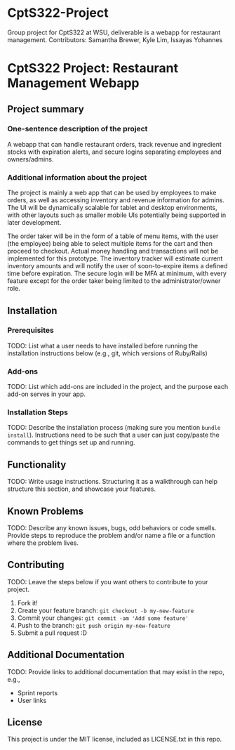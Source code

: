 # CptS322-Project
Group project for CptS322 at WSU, deliverable is a webapp for restaurant management.
Contributors: Samantha Brewer, Kyle Lim, Issayas Yohannes
# CptS322 Project: Restaurant Management Webapp

## Project summary

### One-sentence description of the project

A webapp that can handle restaurant orders, track revenue and ingredient stocks with expiration alerts, and secure logins separating employees and owners/admins.

### Additional information about the project

The project is mainly a web app that can be used by employees to make orders, as well as accessing inventory and revenue information for admins. The UI will be dynamically scalable for tablet and desktop environments, with other layouts such as smaller mobile UIs potentially being supported in later development.

The order taker will be in the form of a table of menu items, with the user (the employee) being able to select multiple items for the cart and then proceed to checkout.  Actual money handling and transactions will not be implemented for this prototype.
The inventory tracker will estimate current inventory amounts and will notify the user of soon-to-expire items a defined time before expiration.
The secure login will be MFA at minimum, with every feature except for the order taker being limited to the administrator/owner role.

## Installation

### Prerequisites

TODO: List what a user needs to have installed before running the installation instructions below (e.g., git, which versions of Ruby/Rails)

### Add-ons

TODO: List which add-ons are included in the project, and the purpose each add-on serves in your app.

### Installation Steps

TODO: Describe the installation process (making sure you mention `bundle install`).
Instructions need to be such that a user can just copy/paste the commands to get things set up and running. 


## Functionality

TODO: Write usage instructions. Structuring it as a walkthrough can help structure this section,
and showcase your features.


## Known Problems

TODO: Describe any known issues, bugs, odd behaviors or code smells. 
Provide steps to reproduce the problem and/or name a file or a function where the problem lives.


## Contributing

TODO: Leave the steps below if you want others to contribute to your project.

1. Fork it!
2. Create your feature branch: `git checkout -b my-new-feature`
3. Commit your changes: `git commit -am 'Add some feature'`
4. Push to the branch: `git push origin my-new-feature`
5. Submit a pull request :D

## Additional Documentation

TODO: Provide links to additional documentation that may exist in the repo, e.g.,
  * Sprint reports
  * User links

## License

This project is under the MIT license, included as LICENSE.txt in this repo.
